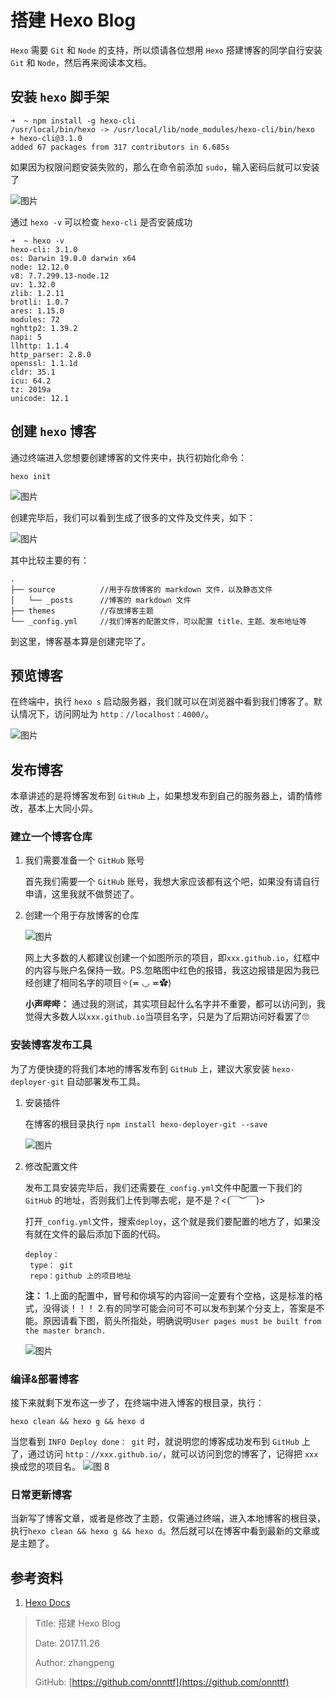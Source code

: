 # 搭建 Hexo Blog

`Hexo` 需要 `Git` 和 `Node` 的支持，所以烦请各位想用 `Hexo` 搭建博客的同学自行安装 `Git` 和 `Node`，然后再来阅读本文档。

## 安装 `hexo` 脚手架

```text
➜  ~ npm install -g hexo-cli
/usr/local/bin/hexo -> /usr/local/lib/node_modules/hexo-cli/bin/hexo
+ hexo-cli@3.1.0
added 67 packages from 317 contributors in 6.685s
```

如果因为权限问题安装失败的，那么在命令前添加 `sudo`，输入密码后就可以安装了

![图片](https://file.zhangpeng.site/2017/11/26/1.png)

通过 `hexo -v` 可以检查 `hexo-cli` 是否安装成功

```shell
➜  ~ hexo -v
hexo-cli: 3.1.0
os: Darwin 19.0.0 darwin x64
node: 12.12.0
v8: 7.7.299.13-node.12
uv: 1.32.0
zlib: 1.2.11
brotli: 1.0.7
ares: 1.15.0
modules: 72
nghttp2: 1.39.2
napi: 5
llhttp: 1.1.4
http_parser: 2.8.0
openssl: 1.1.1d
cldr: 35.1
icu: 64.2
tz: 2019a
unicode: 12.1
```

## 创建 `hexo` 博客

通过终端进入您想要创建博客的文件夹中，执行初始化命令：

```shell
hexo init
```

![图片](https://file.zhangpeng.site/2017/11/26/2.png)

创建完毕后，我们可以看到生成了很多的文件及文件夹，如下：

![图片](https://file.zhangpeng.site/2017/11/26/3.png)

其中比较主要的有：

```shell
.
├── source          //用于存放博客的 markdown 文件，以及静态文件
│   └── _posts      //博客的 markdown 文件
├── themes          //存放博客主题
└── _config.yml     //我们博客的配置文件，可以配置 title、主题、发布地址等
```

到这里，博客基本算是创建完毕了。

## 预览博客

在终端中，执行 `hexo s` 启动服务器，我们就可以在浏览器中看到我们博客了。默认情况下，访问网址为 `http：//localhost：4000/`。

![图片](https://file.zhangpeng.site/2017/11/26/4.png)

## 发布博客

本章讲述的是将博客发布到 `GitHub` 上，如果想发布到自己的服务器上，请酌情修改，基本上大同小异。

### 建立一个博客仓库

1. 我们需要准备一个 `GitHub` 账号

   首先我们需要一个 `GitHub` 账号，我想大家应该都有这个吧，如果没有请自行申请，这里我就不做赘述了。

2. 创建一个用于存放博客的仓库

   ![图片](https://file.zhangpeng.site/2017/11/26/5.png)

   网上大多数的人都建议创建一个如图所示的项目，即`xxx.github.io`，红框中的内容与账户名保持一致。PS.忽略图中红色的报错，我这边报错是因为我已经创建了相同名字的项目✧(≖ ◡ ≖✿)

   **小声哔哔：**
   通过我的测试，其实项目起什么名字并不重要，都可以访问到，我觉得大多数人以`xxx.github.io`当项目名字，只是为了后期访问好看罢了🙄

### 安装博客发布工具

为了方便快捷的将我们本地的博客发布到 `GitHub` 上，建议大家安装 `hexo-deployer-git` 自动部署发布工具。

1. 安装插件

   在博客的根目录执行 `npm install hexo-deployer-git --save`

   ![图片](https://file.zhangpeng.site/2017/11/26/6.png)

2. 修改配置文件

   发布工具安装完毕后，我们还需要在`_config.yml`文件中配置一下我们的 `GitHub` 的地址，否则我们上传到哪去呢，是不是？<(￣︶￣)>

   打开`_config.yml`文件，搜索`deploy`，这个就是我们要配置的地方了，如果没有就在文件的最后添加下面的代码。

   ```text
   deploy：
    type： git
    repo：github 上的项目地址
   ```

   **注：**
   1.上面的配置中，冒号和你填写的内容间一定要有个空格，这是标准的格式，没得谈！！！
   2.有的同学可能会问可不可以发布到某个分支上，答案是不能。原因请看下图，箭头所指处，明确说明`User pages must be built from the master branch.`

   ![图片](https://file.zhangpeng.site/2017/11/26/7.png)

### 编译&部署博客

接下来就剩下发布这一步了，在终端中进入博客的根目录，执行：

```text
hexo clean && hexo g && hexo d
```

当您看到 `INFO Deploy done： git` 时，就说明您的博客成功发布到 `GitHub` 上了，通过访问 `http：//xxx.github.io/`，就可以访问到您的博客了，记得把 `xxx` 换成您的项目名。 ![图 8](https://file.zhangpeng.site/2017/11/26/8.png)

### 日常更新博客

当新写了博客文章，或者是修改了主题，仅需通过终端，进入本地博客的根目录，执行`hexo clean && hexo g && hexo d`。然后就可以在博客中看到最新的文章或是主题了。

## 参考资料

1. [Hexo Docs](https://hexo.io/docs/)

> Title: 搭建 Hexo Blog
>
> Date: 2017.11.26
>
> Author: zhangpeng
>
> GitHub: [https://github.com/onnttf](https://github.com/onnttf)
